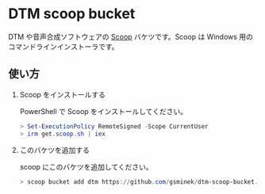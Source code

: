 # DTM scoop bucket

DTM や音声合成ソフトウェアの [Scoop](https://scoop.sh) バケツです。Scoop は Windows 用のコマンドラインインストーラです。

## 使い方

1. Scoop をインストールする

    PowerShell で Scoop をインストールしてください。

    ```powershell
    > Set-ExecutionPolicy RemoteSigned -Scope CurrentUser
    > irm get.scoop.sh | iex
    ```

1. このバケツを追加する

    scoop にこのバケツを追加してください。

    ```powershell
    > scoop bucket add dtm https://github.com/gsminek/dtm-scoop-bucket.git
    ```
